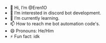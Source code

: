 - 👋 Hi, I’m @Eren1O
- 👀 I’m interested in discord bot development.
- 🌱 I’m currently learning.
- 📫 How to reach me bot automation code's.
- 😄 Pronouns: He/Him
- ⚡ Fun fact: idk

<!---
Eren1O/Eren1O is a ✨ special ✨ repository because its `README.md` (this file) appears on your GitHub profile.
You can click the Preview link to take a look at your changes.
--->
